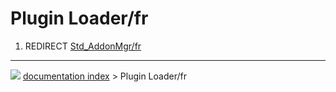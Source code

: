 # Plugin Loader/fr
1.  REDIRECT [Std_AddonMgr/fr](Std_AddonMgr/fr.md)



---
![](images/Right_arrow.png) [documentation index](../README.md) > Plugin Loader/fr
